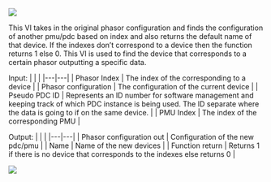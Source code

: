 ﻿
![](https://lh4.googleusercontent.com/5zcOt_0F3r5i02cqrP5cUJCDXYVkdUtwiruzT6kZlKHYRQvJ2pM_KqyShm8PyBcrraRz5i_HjID_l06GvfONg18jpXN_G9_yKy7Fnmc6tny2x1UmTQukQSG2sHTGnKTen_XQO2I3)

This VI takes in the original phasor configuration and finds the configuration of another pmu/pdc based on index and also returns the default name of that device. If the indexes don’t correspond to a device then the function returns 1 else 0. This VI is used to find the device that corresponds to a certain phasor outputting a specific data.

Input:
| | |
|---|---|
| Phasor Index | The index of the corresponding to a device |
| Phasor configuration | The configuration of the current device |
| Pseudo PDC ID | Represents an ID number for software management and keeping track of which PDC instance is being used.  The ID separate where the data is going to if on the same device. |
| PMU Index | The index of the corresponding PMU |

Output:
|  |  |
|---|---|
| Phasor configuration out | Configuration of the new pdc/pmu |
| Name | Name of the new devices |
| Function return | Returns 1 if there is no device that corresponds to the indexes else returns 0 |

**![](https://lh3.googleusercontent.com/OGLqVdmFa1p803MbnhIjh1mLurffeZJJNM1FWfDnhVh8kMCGJIQK6mZ4-s89DOE3QjNHFTJfrv_ZEdkZpFzLGCKl-tTCf11yoELh92T6laupDg57wPWNtNlja4Vw8J2ngV-VXgOx)**
